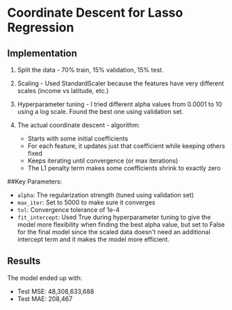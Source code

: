 # Coordinate Descent for Lasso Regression

## Implementation

1. Split the data - 70% train, 15% validation, 15% test.

2. Scaling - Used StandardScaler because the features have very different scales (income vs latitude, etc.)

3. Hyperparameter tuning - I tried different alpha values from 0.0001 to 10 using a log scale. Found the best one using validation set.

4. The actual coordinate descent - algorithm:
   - Starts with some initial coefficients
   - For each feature, it updates just that coefficient while keeping others fixed
   - Keeps iterating until convergence (or max iterations)
   - The L1 penalty term makes some coefficients shrink to exactly zero

##Key Parameters:

- `alpha`: The regularization strength (tuned using validation set)
- `max_iter`: Set to 5000 to make sure it converges
- `tol`: Convergence tolerance of 1e-4
- `fit_intercept`: Used True during hyperparameter tuning to give the model more flexibility when finding the best alpha value, but set to False for the final model since the scaled data doesn't need an additional intercept term and it makes the model more efficient.

## Results

The model ended up with:

- Test MSE: 48,308,633,688
- Test MAE: 208,467
